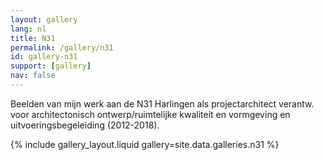 ```yaml
---
layout: gallery
lang: nl
title: N31
permalink: /gallery/n31
id: gallery-n31
support: [gallery]
nav: false
---
```


Beelden van mijn werk aan de N31 Harlingen als projectarchitect verantw. voor architectonisch ontwerp/ruimtelijke kwaliteit en vormgeving en uitvoeringsbegeleiding
(2012-2018).

<!-- opieters method -->

{% include gallery_layout.liquid gallery=site.data.galleries.n31 %}
